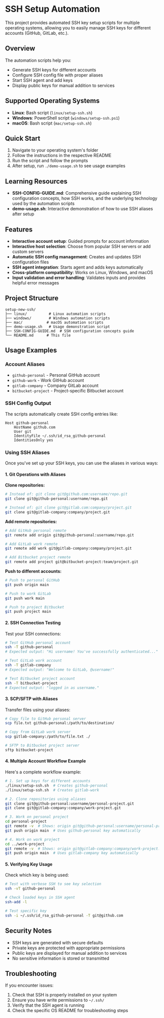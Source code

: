 # SSH Setup Automation

This project provides automated SSH key setup scripts for multiple operating systems, allowing you to easily manage SSH keys for different accounts (GitHub, GitLab, etc.).

## Overview

The automation scripts help you:
- Generate SSH keys for different accounts
- Configure SSH config file with proper aliases
- Start SSH agent and add keys
- Display public keys for manual addition to services

## Supported Operating Systems

- **Linux**: Bash script (`linux/setup-ssh.sh`)
- **Windows**: PowerShell script (`windows/setup-ssh.ps1`)
- **macOS**: Bash script (`mac/setup-ssh.sh`)

## Quick Start

1. Navigate to your operating system's folder
2. Follow the instructions in the respective README
3. Run the script and follow the prompts
4. After setup, run `./demo-usage.sh` to see usage examples

## Learning Resources

- **SSH-CONFIG-GUIDE.md**: Comprehensive guide explaining SSH configuration concepts, how SSH works, and the underlying technology used by the automation scripts
- **demo-usage.sh**: Interactive demonstration of how to use SSH aliases after setup

## Features

- **Interactive account setup**: Guided prompts for account information
- **Interactive host selection**: Choose from popular SSH servers or add custom servers
- **Automatic SSH config management**: Creates and updates SSH configuration files
- **SSH agent integration**: Starts agent and adds keys automatically
- **Cross-platform compatibility**: Works on Linux, Windows, and macOS
- **Input validation and error handling**: Validates inputs and provides helpful error messages

## Project Structure

```
setup-new-ssh/
├── linux/          # Linux automation scripts
├── windows/        # Windows automation scripts  
├── mac/           # macOS automation scripts
├── demo-usage.sh   # Usage demonstration script
├── SSH-CONFIG-GUIDE.md  # SSH configuration concepts guide
└── README.md      # This file
```

## Usage Examples

### Account Aliases
- `github-personal` - Personal GitHub account
- `github-work` - Work GitHub account
- `gitlab-company` - Company GitLab account
- `bitbucket-project` - Project-specific Bitbucket account

### SSH Config Output
The scripts automatically create SSH config entries like:
```
Host github-personal
    HostName github.com
    User git
    IdentityFile ~/.ssh/id_rsa_github-personal
    IdentitiesOnly yes
```

### Using SSH Aliases

Once you've set up your SSH keys, you can use the aliases in various ways:

#### 1. **Git Operations with Aliases**

**Clone repositories:**
```bash
# Instead of: git clone git@github.com:username/repo.git
git clone git@github-personal:username/repo.git

# Instead of: git clone git@gitlab.com:company/project.git
git clone git@gitlab-company:company/project.git
```

**Add remote repositories:**
```bash
# Add GitHub personal remote
git remote add origin git@github-personal:username/repo.git

# Add GitLab work remote
git remote add work git@gitlab-company:company/project.git

# Add Bitbucket project remote
git remote add project git@bitbucket-project:team/project.git
```

**Push to different accounts:**
```bash
# Push to personal GitHub
git push origin main

# Push to work GitLab
git push work main

# Push to project Bitbucket
git push project main
```

#### 2. **SSH Connection Testing**

Test your SSH connections:
```bash
# Test GitHub personal account
ssh -T github-personal
# Expected output: "Hi username! You've successfully authenticated..."

# Test GitLab work account
ssh -T gitlab-company
# Expected output: "Welcome to GitLab, @username!"

# Test Bitbucket project account
ssh -T bitbucket-project
# Expected output: "logged in as username."
```

#### 3. **SCP/SFTP with Aliases**

Transfer files using your aliases:
```bash
# Copy file to GitHub personal server
scp file.txt github-personal:/path/to/destination/

# Copy from GitLab work server
scp gitlab-company:/path/to/file.txt ./

# SFTP to Bitbucket project server
sftp bitbucket-project
```

#### 4. **Multiple Account Workflow Example**

Here's a complete workflow example:

```bash
# 1. Set up keys for different accounts
./linux/setup-ssh.sh  # Creates github-personal
./linux/setup-ssh.sh  # Creates gitlab-work

# 2. Clone repositories using aliases
git clone git@github-personal:username/personal-project.git
git clone git@gitlab-company:company/work-project.git

# 3. Work on personal project
cd personal-project
git remote -v  # Shows: origin git@github-personal:username/personal-project.git
git push origin main  # Uses github-personal key automatically

# 4. Work on work project
cd ../work-project
git remote -v  # Shows: origin git@gitlab-company:company/work-project.git
git push origin main  # Uses gitlab-company key automatically
```

#### 5. **Verifying Key Usage**

Check which key is being used:
```bash
# Test with verbose SSH to see key selection
ssh -vT github-personal

# Check loaded keys in SSH agent
ssh-add -l

# Test specific key
ssh -i ~/.ssh/id_rsa_github-personal -T git@github.com
```

## Security Notes

- SSH keys are generated with secure defaults
- Private keys are protected with appropriate permissions
- Public keys are displayed for manual addition to services
- No sensitive information is stored or transmitted

## Troubleshooting

If you encounter issues:
1. Check that SSH is properly installed on your system
2. Ensure you have write permissions to `~/.ssh/`
3. Verify that the SSH agent is running
4. Check the specific OS README for troubleshooting steps 